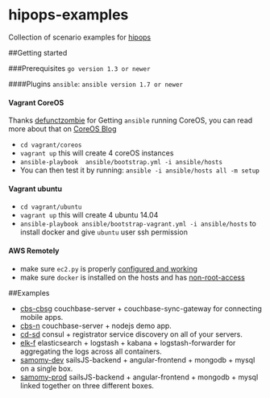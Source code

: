 hipops-examples
===============

Collection of scenario examples for [hipops](https://github.com/aminjam/hipops)

##Getting started

###Prerequisites
`go version 1.3 or newer`

####Plugins
`ansible`: `ansible version 1.7 or newer`


#### Vagrant CoreOS
Thanks [defunctzombie](https://github.com/defunctzombie/ansible-coreos-bootstrap) for Getting `ansible` running CoreOS, you can read more about that on [CoreOS Blog](https://coreos.com/blog/managing-coreos-with-ansible/)
- `cd vagrant/coreos`
- `vagrant up` this will create 4 coreOS instances
- `ansible-playbook  ansible/bootstrap.yml -i ansible/hosts`
- You can then test it by running: `ansible -i ansible/hosts all -m setup`

#### Vagrant ubuntu
   - `cd vagrant/ubuntu`
   - `vagrant up` this will create 4 ubuntu 14.04
   - `ansible-playbook ansible/bootstrap-vagrant.yml -i ansible/hosts` to install docker and give `ubuntu` user ssh permission

#### AWS Remotely
- make sure `ec2.py` is properly [configured and working](http://docs.ansible.com/intro_dynamic_inventory.html#example-aws-ec2-external-inventory-script)
- make sure `docker` is installed on the hosts and has [non-root-access](http://docs.docker.com/installation/binaries/#giving-non-root-access)


##Examples
  - [cbs-cbsg](https://github.com/aminjam/hipops-examples/tree/master/scenarios/cbs-cbsg) couchbase-server + couchbase-sync-gateway for connecting mobile apps.
  - [cbs-n](https://github.com/aminjam/hipops-examples/tree/master/scenarios/cbs-n) couchbase-server + nodejs demo app.
  - [cd-sd](https://github.com/aminjam/hipops/tree/master/devops/scenarios/cr-sd)  consul + registrator service discovery on all of your servers.
  - [elk-f](https://github.com/aminjam/hipops-examples/tree/master/scenarios/elk-f) elasticsearch + logstash + kabana + logstash-forwarder for aggregating the logs across all containers.
  - [samomy-dev](https://github.com/aminjam/hipops-examples/tree/master/scenarios/SAMOMY-dev) sailsJS-backend + angular-frontend + mongodb + mysql on a single box.
  - [samomy-prod](https://github.com/aminjam/hipops-examples/tree/master/scenarios/samomy-prod) sailsJS-backend + angular-frontend + mongodb + mysql linked together on three different boxes.
